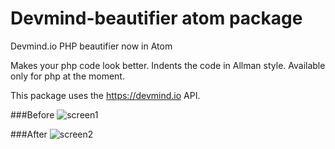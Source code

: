 # Devmind-beautifier atom package

Devmind.io PHP beautifier now in Atom

Makes your php code look better. Indents the code in Allman style. Available only for php at the moment.

This package uses the https://devmind.io API.

###Before
![screen1](https://cloud.githubusercontent.com/assets/20716798/19285847/ff876b82-8fd1-11e6-8cca-c2cc767f99a8.png)

###After
![screen2](https://cloud.githubusercontent.com/assets/20716798/19285848/ff8ae9d8-8fd1-11e6-804c-12e8d7a06ddc.png)
